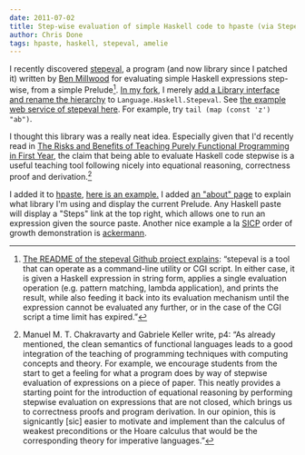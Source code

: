 ```yaml
---
date: 2011-07-02
title: Step-wise evaluation of simple Haskell code to hpaste (via Stepeval)
author: Chris Done
tags: hpaste, haskell, stepeval, amelie
---
```


I recently discovered
[stepeval](https://github.com/benmachine/stepeval), a program (and now
library since I patched it) written by
[Ben Millwood](https://github.com/benmachine) for evaluating simple
Haskell expressions step-wise, from a simple
Prelude[^1]. [In my fork](https://github.com/chrisdone/stepeval), I
merely
[add a Library interface and rename the hierarchy](https://github.com/chrisdone/stepeval/commit/efe3f7de2664f080d7c8e7edced32d25a09cebe8)
to `Language.Haskell.Stepeval`. See
[the example web service of stepeval here](http://www.srcf.ucam.org/~bm380/cgi-bin/stepeval.cgi). For
example, try `tail (map (const 'z') "ab")`.

I thought this library was a really neat idea. Especially given that
I'd recently read in
[The Risks and Benefits of Teaching Purely Functional Programming in First Year](http://www.cse.unsw.edu.au/~chak/papers/CK02a.html),
the claim that being able to evaluate Haskell code stepwise is a
useful teaching tool following nicely into equational reasoning,
correctness proof and derivation.[^2]

I added it to [hpaste](http://hpaste.org/),
[here is an example.](http://hpaste.org/steps/48627?expr=droprev+%22ab%22&submit=Submit)
I added [an "about" page](http://hpaste.org/stepeval) to explain what
library I'm using and display the current Prelude. Any Haskell paste
will display a "Steps" link at the top right, which allows one to run
an expression given the source paste. Another nice example a la
[SICP](http://mitpress.mit.edu/sicp/full-text/book/book-Z-H-11.html#%_thm_1.10)
order of growth demonstration is
[ackermann](http://hpaste.org/steps/48629?expr=a+1+2&submit=Submit).

[^1]: [The README of the stepeval Github project explains](https://github.com/benmachine/stepeval):
“stepeval is a tool that can operate as a command-line utility or CGI
script.  In either case, it is given a Haskell expression in string
form, applies a single evaluation operation (e.g. pattern matching,
lambda application), and prints the result, while also feeding it back
into its evaluation mechanism until the expression cannot be evaluated
any further, or in the case of the CGI script a time limit has
expired.”

[^2]: Manuel M. T. Chakravarty and Gabriele Keller write, p4: “As
already mentioned, the clean semantics of functional languages leads
to a good integration of the teaching of programming techniques with
computing concepts and theory. For example, we encourage students from
the start to get a feeling for what a program does by way of stepwise
evaluation of expressions on a piece of paper. This neatly provides a
starting point for the introduction of equational reasoning by
performing stepwise evaluation on expressions that are not closed,
which brings us to correctness proofs and program derivation. In our
opinion, this is signicantly [sic] easier to motivate and implement
than the calculus of weakest preconditions or the Hoare calculus that
would be the corresponding theory for imperative languages.”
